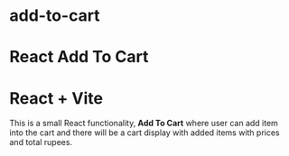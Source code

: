 # add-to-cart
React Add To Cart
=======
# React + Vite

This is a small React functionality, **Add To Cart** where user can add item into the cart and there will be a cart display with added items with prices and total rupees.
